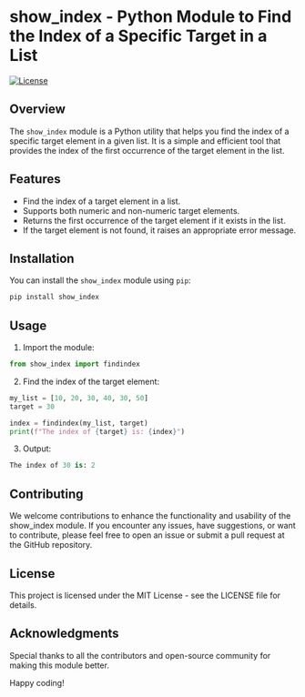 # show_index - Python Module to Find the Index of a Specific Target in a List
[![License](https://img.shields.io/badge/license-MIT-blue.svg?style=flat-square)](https://opensource.org/licenses/MIT)

## Overview

The `show_index` module is a Python utility that helps you find the index of a specific target element in a given list. It is a simple and efficient tool that provides the index of the first occurrence of the target element in the list.

## Features

- Find the index of a target element in a list.
- Supports both numeric and non-numeric target elements.
- Returns the first occurrence of the target element if it exists in the list.
- If the target element is not found, it raises an appropriate error message.

## Installation

You can install the `show_index` module using `pip`:

```bash
pip install show_index
```

## Usage

1. Import the module:

```python
from show_index import findindex
```
2. Find the index of the target element:

```python
my_list = [10, 20, 30, 40, 30, 50]
target = 30

index = findindex(my_list, target)
print(f"The index of {target} is: {index}")
```
3. Output:

```python
The index of 30 is: 2
```




## Contributing

We welcome contributions to enhance the functionality and usability of the show_index module. If you encounter any issues, have suggestions, or want to contribute, please feel free to open an issue or submit a pull request at the GitHub repository.

## License

This project is licensed under the MIT License - see the LICENSE file for details.

## Acknowledgments

Special thanks to all the contributors and open-source community for making this module better.

Happy coding!
